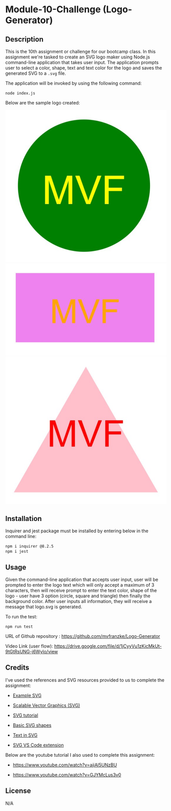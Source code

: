 # Module-10-Challenge (Logo-Generator)
## Description
This is the 10th assignment or challenge for our bootcamp class. In this assignment we're tasked to create an SVG logo maker using Node.js command-line application that takes user input. The application prompts user to select a color, shape, text and text color for the logo and saves the generated SVG to a `.svg` file.

The application will be invoked by using the following command:

```
node index.js
```
Below are the sample logo created:

![Circle Logo](./Examples/circle.jpg)
![Square Logo](./Examples/square.jpg)
![Triangle Logo](./Examples/triangle.jpg)

## Installation
Inquirer and jest package must be installed by entering below in the command line:

```
npm i inquirer @8.2.5
npm i jest
```

## Usage
Given the command-line application that accepts user input, user will be prompted to enter the logo text which will only accept a maximum of 3 characters, then will receive prompt to enter the text color, shape of the logo - user have 3 option (circle, square and triangle) then finally the background color. After user inputs all information, they will receive a message that logo.svg is generated.

To run the test:

```
npm run test
```

URL of Github repository : https://github.com/mvfranzke/Logo-Generator

Video Link (user flow): https://drive.google.com/file/d/1jCyyVu1zKicMkUt-9tGtRsUNG-j6Wylo/view

## Credits
I've used the references and SVG resources provided to us to complete the assignment:

* [Example SVG](https://static.fullstack-bootcamp.com/fullstack-ground/module-10/circle.svg)

* [Scalable Vector Graphics (SVG)](https://en.wikipedia.org/wiki/Scalable_Vector_Graphics)

* [SVG tutorial](https://developer.mozilla.org/en-US/docs/Web/SVG/Tutorial)

* [Basic SVG shapes](https://developer.mozilla.org/en-US/docs/Web/SVG/Tutorial/Basic_Shapes)

* [Text in SVG](https://developer.mozilla.org/en-US/docs/Web/SVG/Tutorial/Texts)

* [SVG VS Code extension](https://marketplace.visualstudio.com/items?itemName=jock.svg)

Below are the youtube tutorial I also used to complete this assignment:

* <https://www.youtube.com/watch?v=ajiAl5UNzBU>

* <https://www.youtube.com/watch?v=GJYMcLus3v0>

## License
N/A
